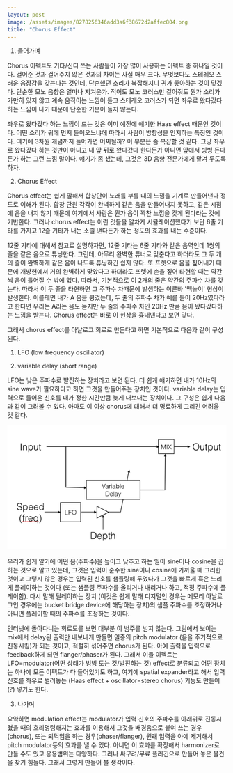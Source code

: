 ```yaml
---
layout: post
image: /assets/images/8278256346add3a6f38672d2affec804.png
title: "Chorus Effect"
---
```



1. 들어가며




Chorus 이펙트도 기타/신디 쓰는 사람들이 가장 많이 사용하는 이펙트 중 하나일 것이다. 걸어준 것과 걸어주지 않은 것과의 차이는 사실 매우 크다. 무엇보다도 스테레오 스러운 음장감을 갖는다는 것인데, 단순했던 소리가 복잡해지니 귀가 좋아하는 것이 맞겠다. 단순한 모노 음향은 얼마나 지겨운가. 적어도 모노 코러스만 걸어줘도 뭔가 소리가 가만히 있지 않고 계속 움직이는 느낌이 들고 스테레오 코러스가 되면 좌우로 왔다갔다 하는 느낌이 나기 때문에 단순한 기분이 들지 않는다. 




좌우로 왔다갔다 하는 느낌이 드는 것은 이미 예전에 얘기한 Haas effect 때문인 것이다. 어떤 소리가 귀에 먼저 들어오느냐에 따라서 사람이 방향성을 인지하는 특징인 것이다. 여기에 3차원 개념까지 들어가면 어찌될까? 이 부분은 좀 복잡할 것 같다. 그냥 좌우로 왔다갔다 하는 것만이 아니고 내 앞 뒤로 왔다갔다 한다든가 아니면 앞에서 빙빙 돈다든가 하는 그런 느낌 말이다. 얘기가 좀 샜는데, 그것은 3D 음향 전문가에게 맡겨 두도록 하자.




2. Chorus Effect




Chorus effect는 쉽게 말해서 합창단이 노래를 부를 때의 느낌을 기계로 만들어낸다 정도로 이해가 된다. 합창 단원 각각이 완벽하게 같은 음을 만들어내지 못하고, 같은 시점에 음을 내지 않기 때문에 여기에서 사람은 뭔가 음이 꽉찬 느낌을 갖게 된다라는 것에 기반한다. 그러나 chorus effect는 이런 것들을 알차게 시뮬레이션했다기 보단 6줄 기타를 가지고 12줄 기타가 내는 소릴 낸다든가 하는 정도의 효과를 내는 수준이다. 




12줄 기타에 대해서 참고로 설명하자면, 12줄 기타는 6줄 기타와 같은 음역인데 1쌍의 줄을 같은 음으로 튜닝한다. 그런데, 아무리 완벽한 튜너로 맞춘다고 하더라도 그 두 개의 줄이 완벽하게 같은 음이 나도록 튜닝하긴 쉽지 않다. 또 프렛으로 음을 짚어내기 때문에 개방현에서 거의 완벽하게 맞았다고 하더라도 프렛에 손을 짚어 타현할 때는 약간씩 음이 틀어질 수 밖에 없다. 따라서, 기본적으로 이 2개의 줄은 약간의 주파수 차를 갖는다. 따라서 이 두 줄을 타현하면 그 주파수 차때문에 발생하는 이른바 '맥놀이' 현상이 발생한다. 이를테면 내가 A 음을 튕겼는데, 두 줄의 주파수 차가 예를 들어 20Hz였다라고 한다면 우리는 A라는 음도 듣지만 두 줄의 주파수 차인 20Hz 만큼 음이 왔다갔다하는 느낌을 받는다. Chorus effect는 바로 이 현상을 흉내낸다고 보면 맞다.




그래서 chorus effect를 아날로그 회로로 만든다고 하면 기본적으로 다음과 같이 구성된다.




1) LFO (low frequency oscillator)

2) variable delay (short range)




LFO는 낮은 주파수로 발진하는 장치라고 보면 된다. 더 쉽게 얘기하면 내가 10Hz의 sine wave가 필요하다고 하면 그것을 만들어주는 장치인 것이다. variable delay는 입력으로 들어온 신호를 내가 정한 시간만큼 늦게 내보내는 장치이다. 그 구성은 쉽게 다음과 같이 그려볼 수 있다. 아마도 이 이상 chorus에 대해서 더 명료하게 그리긴 어려울 것 같다. 






![image](/assets/images/8278256346add3a6f38672d2affec804.png)










우리가 쉽게 알기에 어떤 음(주파수)을 높이고 낮추고 하는 일이 sine이나 cosine을 곱하는 것으로 알고 있는데, 그것은 입력이 순수한 sine이나 cosine에 가까울 때 그러한 것이고 그렇지 않은 경우는 입력된 신호를 샘플링해 두었다가 그것을 빠르게 혹은 느리게 플레이하는 것이다 (또는 샘플링 주파수를 올리거나 내리거나 하고, 적정 주파수에 플레이함). 다시 말해 딜레이하는 장치 (이것은 쉽게 말해 디지털인 경우는 메모리 아날로그인 경우에는 bucket bridge device에 해당하는 장치)의 샘플 주파수를 조정하거나 아니면 플레이할 때의 주파수를 조정하는 것이다. 




인터넷에 돌아다니는 회로도를 보면 대부분 이 범주를 넘지 않는다. 그림에서 보이는 mix에서 delay된 출력만 내보내게 만들면 일종의 pitch modulator (음을 주기적으로 진동시킴)가 되는 것이고, 적절히 섞어주면 chorus가 된다. 아예 출력을 입력으로 feedback하게 되면 flanger/phaser가 된다. 그래서 이들 이펙트는 LFO=modulator(어떤 상태가 빙빙 도는 것/발진하는 것) effect로 분류되고 어떤 장치는 하나에 모든 이펙트가 다 들어있기도 하고, 여기에 spatial expander라고 해서 입력 신호를 좌우로 벌려놓는 (Haas effect + oscillator=stereo chorus) 기능도 만들어(?) 넣기도 한다.




3. 나가며




요약하면 modulation effect는 modulator가 입력 신호의 주파수를 아래위로 진동시켰을 때의 흐리멍텅해지는 효과를 이용해서 그것을 배경음으로 붙여 쓰는 경우(chorus), 또는 되먹임을 하는 경우(phaser/flanger), 원래 입력을 아예 제거해서 pitch modulator등의 효과를 낼 수 있다. 아니면 이 효과를 확장해서 harmonizer로 만들 수도 있고 응용범위는 다양하다. 그러나 싸구려/무료 플러긴으로 만들어 놓은 물건을 찾기 힘들다. 그래서 그렇게 만들어 볼 생각이다.














